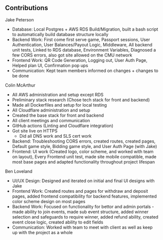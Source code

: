 ## Contributions

Jake Peterson
- Database: Local Postgres + AWS RDS Build/Migration, built a bash script to automatically build database structure locally
- Backend Work: First come first serve game, Passport sessions, User Authentication, User Balances/Payout Logic, Middleware, All backend unit tests, Linked to RDS database, Environment Variables, Diagnosed a few CORS errors, also got site allowed on the CMU network
- Frontend Work: QR Code Generation, Logging out, User Auth Page, Helped plan UI, Confirmation pop ups
- Communication: Kept team members informed on changes + changes to be done


Colin McArthur
- All AWS administration and setup except RDS
- Preliminary stack research (Chose tech stack for front and backend)
- Made all Dockerfiles and setup for local testing
- All Cloudflare administration and setup
- Created the base stack for front and backend
- All client meetings and communication
- GitHub actions (Linting and Cloudflare integration)
- Got site live on HTTPS
  - Did all DNS work and SLS cert work
- Backend: Troubleshooting CORS errors, created routes, created pages, Default game style, Bidding game style, and User Auth Page (with Jake)
- Frontend: UI work (Created logo, color scheme, and worked with team on layout), Every Frontend unit test, made site mobile compatible, made most base pages and adapted functionality throughout project lifespan


Ben Loveland
- UI/UX Design: Designed and iterated on initial and final UI designs with Jake
- Frontend Work: Created routes and pages for withdraw and deposit pages, added frontend compatibility for backend features, implemented color scheme design on most pages
- Backend Work: Focused on functionality for bettor and admin portals - made ability to join events, made sub event structure, added winner selection and safeguards to
  require winner, added refund ability, created event close logic, created ability to edit fields
- Communication: Worked with team to meet with client as well as keep up with the project as a whole